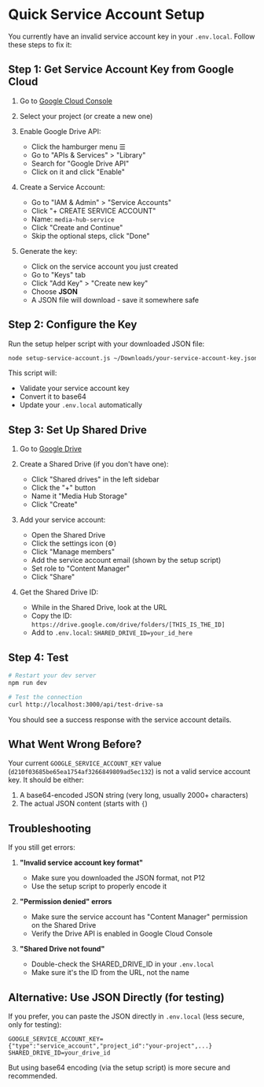 # Quick Service Account Setup

You currently have an invalid service account key in your `.env.local`. Follow these steps to fix it:

## Step 1: Get Service Account Key from Google Cloud

1. Go to [Google Cloud Console](https://console.cloud.google.com)
2. Select your project (or create a new one)
3. Enable Google Drive API:
   - Click the hamburger menu ☰
   - Go to "APIs & Services" > "Library"
   - Search for "Google Drive API"
   - Click on it and click "Enable"

4. Create a Service Account:
   - Go to "IAM & Admin" > "Service Accounts"
   - Click "+ CREATE SERVICE ACCOUNT"
   - Name: `media-hub-service`
   - Click "Create and Continue"
   - Skip the optional steps, click "Done"

5. Generate the key:
   - Click on the service account you just created
   - Go to "Keys" tab
   - Click "Add Key" > "Create new key"
   - Choose **JSON**
   - A JSON file will download - save it somewhere safe

## Step 2: Configure the Key

Run the setup helper script with your downloaded JSON file:

```bash
node setup-service-account.js ~/Downloads/your-service-account-key.json
```

This script will:
- Validate your service account key
- Convert it to base64
- Update your `.env.local` automatically

## Step 3: Set Up Shared Drive

1. Go to [Google Drive](https://drive.google.com)
2. Create a Shared Drive (if you don't have one):
   - Click "Shared drives" in the left sidebar
   - Click the "+" button
   - Name it "Media Hub Storage"
   - Click "Create"

3. Add your service account:
   - Open the Shared Drive
   - Click the settings icon (⚙️)
   - Click "Manage members"
   - Add the service account email (shown by the setup script)
   - Set role to "Content Manager"
   - Click "Share"

4. Get the Shared Drive ID:
   - While in the Shared Drive, look at the URL
   - Copy the ID: `https://drive.google.com/drive/folders/[THIS_IS_THE_ID]`
   - Add to `.env.local`: `SHARED_DRIVE_ID=your_id_here`

## Step 4: Test

```bash
# Restart your dev server
npm run dev

# Test the connection
curl http://localhost:3000/api/test-drive-sa
```

You should see a success response with the service account details.

## What Went Wrong Before?

Your current `GOOGLE_SERVICE_ACCOUNT_KEY` value (`d210f03685be65ea1754af3266849809ad5ec132`) is not a valid service account key. It should be either:
1. A base64-encoded JSON string (very long, usually 2000+ characters)
2. The actual JSON content (starts with `{`)

## Troubleshooting

If you still get errors:

1. **"Invalid service account key format"**
   - Make sure you downloaded the JSON format, not P12
   - Use the setup script to properly encode it

2. **"Permission denied" errors**
   - Make sure the service account has "Content Manager" permission on the Shared Drive
   - Verify the Drive API is enabled in Google Cloud Console

3. **"Shared Drive not found"**
   - Double-check the SHARED_DRIVE_ID in your `.env.local`
   - Make sure it's the ID from the URL, not the name

## Alternative: Use JSON Directly (for testing)

If you prefer, you can paste the JSON directly in `.env.local` (less secure, only for testing):

```env
GOOGLE_SERVICE_ACCOUNT_KEY={"type":"service_account","project_id":"your-project",...}
SHARED_DRIVE_ID=your_drive_id
```

But using base64 encoding (via the setup script) is more secure and recommended.